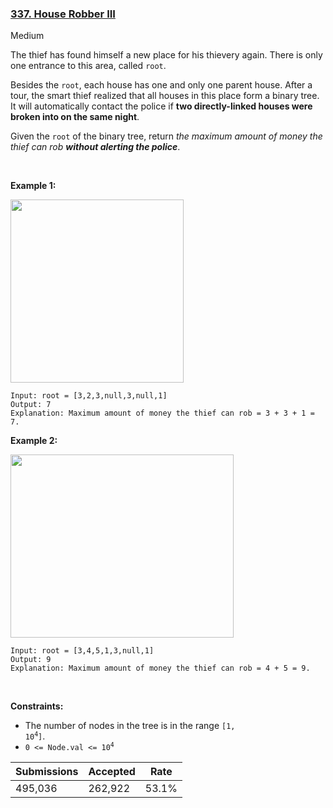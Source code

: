 ### [337. House Robber III](https://leetcode.com/problems/house-robber-iii/)

Medium

The thief has found himself a new place for his thievery again. There is only one entrance to this area, called `` root ``.

Besides the `` root ``, each house has one and only one parent house. After a tour, the smart thief realized that all houses in this place form a binary tree. It will automatically contact the police if __two directly-linked houses were broken into on the same night__.

Given the `` root `` of the binary tree, return _the maximum amount of money the thief can rob __without alerting the police___.

 

__Example 1:__

<img alt="" src="https://assets.leetcode.com/uploads/2021/03/10/rob1-tree.jpg" style="width: 277px; height: 293px;"/>

```
Input: root = [3,2,3,null,3,null,1]
Output: 7
Explanation: Maximum amount of money the thief can rob = 3 + 3 + 1 = 7.
```

__Example 2:__

<img alt="" src="https://assets.leetcode.com/uploads/2021/03/10/rob2-tree.jpg" style="width: 357px; height: 293px;"/>

```
Input: root = [3,4,5,1,3,null,1]
Output: 9
Explanation: Maximum amount of money the thief can rob = 4 + 5 = 9.
```

 

__Constraints:__

*   The number of nodes in the tree is in the range <code>[1, 10<sup>4</sup>]</code>.
*   <code>0 <= Node.val <= 10<sup>4</sup></code>

| Submissions    | Accepted     | Rate   |
| -------------- | ------------ | ------ |
| 495,036 | 262,922 | 53.1% |